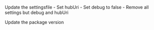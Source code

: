 ﻿Update the settingsfile
	- Set hubUri
	- Set debug to false
	- Remove all settings but debug and hubUri

Update the package version 